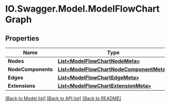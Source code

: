 # IO.Swagger.Model.ModelFlowChartGraph
## Properties

Name | Type | Description | Notes
------------ | ------------- | ------------- | -------------
**Nodes** | [**List&lt;ModelFlowChartNodeMeta&gt;**](ModelFlowChartNodeMeta.md) |  | 
**NodeComponents** | [**List&lt;ModelFlowChartNodeComponentMeta&gt;**](ModelFlowChartNodeComponentMeta.md) |  | [optional] 
**Edges** | [**List&lt;ModelFlowChartEdgeMeta&gt;**](ModelFlowChartEdgeMeta.md) |  | 
**Extensions** | [**List&lt;ModelFlowChartExtensionMeta&gt;**](ModelFlowChartExtensionMeta.md) |  | [optional] 

[[Back to Model list]](../README.md#documentation-for-models) [[Back to API list]](../README.md#documentation-for-api-endpoints) [[Back to README]](../README.md)

